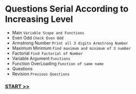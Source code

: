 # Questions Serial According to Increasing Level

- Main `Variable Scope and Functions`
- Even Odd `Check Even Odd`
- Armstrong Number `Print all 3 digits Armstrong Number`
- Maximum Minimum `Find maximum and minimum of 3 number`
- Factorial `Find Factorial of Number`
- Variable Argument `Functions`
- Function OverLoading `Function of same name`
- Questions 
- Revision `Previous Questions`


### [START >>](./Main.md)